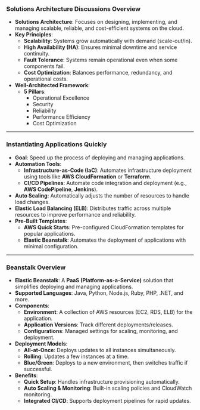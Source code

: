 ### **Solutions Architecture Discussions Overview**

- **Solutions Architecture**: Focuses on designing, implementing, and managing scalable, reliable, and cost-efficient systems on the cloud.
- **Key Principles**:
    - **Scalability**: Systems grow automatically with demand (scale-out/in).
    - **High Availability (HA)**: Ensures minimal downtime and service continuity.
    - **Fault Tolerance**: Systems remain operational even when some components fail.
    - **Cost Optimization**: Balances performance, redundancy, and operational costs.
- **Well-Architected Framework**:
    - **5 Pillars**:
        - Operational Excellence
        - Security
        - Reliability
        - Performance Efficiency
        - Cost Optimization

---

### **Instantiating Applications Quickly**

- **Goal**: Speed up the process of deploying and managing applications.
- **Automation Tools**:
    - **Infrastructure-as-Code (IaC)**: Automates infrastructure deployment using tools like **AWS CloudFormation** or **Terraform**.
    - **CI/CD Pipelines**: Automate code integration and deployment (e.g., **AWS CodePipeline**, **Jenkins**).
- **Auto Scaling**: Automatically adjusts the number of resources to handle load changes.
- **Elastic Load Balancing (ELB)**: Distributes traffic across multiple resources to improve performance and reliability.
- **Pre-Built Templates**:
    - **AWS Quick Starts**: Pre-configured CloudFormation templates for popular applications.
    - **Elastic Beanstalk**: Automates the deployment of applications with minimal configuration.

---

### **Beanstalk Overview**

- **Elastic Beanstalk**: A **PaaS (Platform-as-a-Service)** solution that simplifies deploying and managing applications.
- **Supported Languages**: Java, Python, Node.js, Ruby, PHP, .NET, and more.
- **Components**:
    - **Environment**: A collection of AWS resources (EC2, RDS, ELB) for the application.
    - **Application Versions**: Track different deployments/releases.
    - **Configurations**: Managed settings for scaling, monitoring, and deployment.
- **Deployment Models**:
    - **All-at-Once**: Deploys updates to all instances simultaneously.
    - **Rolling**: Updates a few instances at a time.
    - **Blue/Green**: Deploys to a new environment, then switches traffic if successful.
- **Benefits**:
    - **Quick Setup**: Handles infrastructure provisioning automatically.
    - **Auto Scaling & Monitoring**: Built-in scaling policies and CloudWatch monitoring.
    - **Integrated CI/CD**: Supports deployment pipelines for rapid updates.